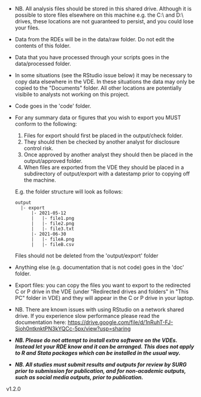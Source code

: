 - NB. All analysis files should be stored in this shared drive. Although it is possible to store files elsewhere on this machine e.g. the C:\\ and D:\\ drives, these locations are not guaranteed to persist, and you could lose your files.

- Data from the RDEs will be in the data/raw folder. Do not edit the contents of this folder.

- Data that you have processed through your scripts goes in the data/processed folder.

- In some situations (see the RStudio issue below) it may be necessary to copy data elsewhere in the VDE. In these situations the data may only be copied to the "Documents" folder. All other locations are potentially visibile to analysts not working on this project.

- Code goes in the 'code' folder.

- For any summary data or figures that you wish to export you MUST conform to the following:

  1. Files for export should first be placed in the output/check folder.
  2. They should then be checked by another analyst for disclosure control risk.
  3. Once approved by another analyst they should then be placed in the output/approved folder.
  4. When files are exported from the VDE they should be placed in a subdirectory of output/export with a datestamp prior to copying off the machine.

  E.g. the folder structure will look as follows:

  ```
  output
    |- export
        |- 2021-05-12
        |   |- file1.png
        |   |- file2.png
        |   |- file3.txt
        |- 2021-06-30
        |   |- fileA.png
        |   |- fileB.csv
  ```

  Files should not be deleted from the 'output/export' folder

- Anything else (e.g. documentation that is not code) goes in the 'doc' folder.

- Export files: you can copy the files you want to export to the redirected C or P drive in the VDE (under "Redirected drives and folders" in "This PC" folder in VDE) and they will appear in the C or P drive in your laptop.

- NB. There are known issues with using RStudio on a network shared drive. If you experience slow performance please read the documentation here: https://drive.google.com/file/d/1nRuhT-FJ-Sioh0ntknktPN3kYQCc-5px/view?usp=sharing

- **_NB. Please do not attempt to install extra software on the VDEs. Instead let your RDE know and it can be arranged. This does not apply to R and Stata packages which can be installed in the usual way._**

- **_NB. All studies must submit results and outputs for review by SURG prior to submission for publication, and for non-academic outputs, such as social media outputs, prior to publication._**

v1.2.0

